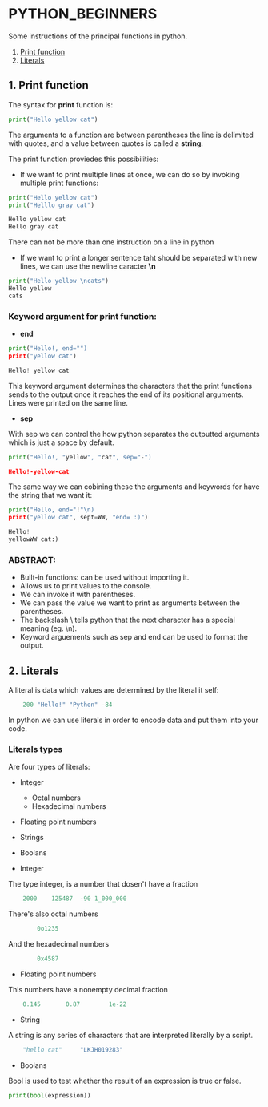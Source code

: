 # PYTHON_BEGINNERS
Some instructions of the principal functions in python.

1. [Print function](#Print-function)
2. [Literals](#Literals)




## 1. Print function 

The syntax for **print** function is:		

```python
print("Hello yellow cat")
```  

The arguments to a function are between parentheses the line is delimited with quotes, and a value between quotes is called a **string**.

The print function proviedes this possibilities:

- If we want to print multiple lines at once, we can do so by invoking multiple print functions:
```python
print("Hello yellow cat")
print("Helllo gray cat")

Hello yellow cat
Hello gray cat 
```
There can not be more than one instruction on a line in python 

- If we want to print a longer sentence taht should be separated with new lines, we can use the newline caracter **\n**
```python
print("Hello yellow \ncats")
Hello yellow 
cats 
```
###  Keyword argument for print function:

- **end** 
```python	
print("Hello!, end="")
print("yellow cat")

Hello! yellow cat 
```
This keyword argument determines the characters that the print functions sends to the output once it reaches the end of its positional arguments. Lines were printed
on the same line. 

- **sep** 

With sep we can control the how python separates the outputted arguments which is just a space by default. 
```python
print("Hello!, "yellow", "cat", sep="-")

Hello!-yellow-cat 
```
The same way we can cobining these the arguments and keywords for have the string that we want it:
```python
print("Hello, end="!"\n)
print("yellow cat", sept=WW, "end= :)")

Hello! 
yellowWW cat:) 
```
### ABSTRACT:
- Built-in functions: can be used without importing it.
- Allows us to print values to the console.
- We can invoke it with parentheses. 
- We can pass the value we want to print as arguments between the parentheses. 
- The backslash \ tells python that the next character has a special meaning (eg. \n).
- Keyword arguements such as sep and end can be used to format the output.

## 2. Literals

A literal is data which values are determined by the literal it self:

```python
	200 "Hello!" "Python" -84
```

In python we can use literals in order to encode data and put them into your code. 

### Literals types

Are four types of literals:

- Integer
	- Octal numbers
	- Hexadecimal numbers
- Floating point numbers
- Strings
- Boolans 

- Integer 

The type integer, is a number that dosen't have a fraction

```python
	2000	125487	-90	1_000_000
```
There's also octal numbers

```python
 		0o1235
``` 
And the hexadecimal numbers 

```python 
		0x4587
```
- Floating point numbers 

This numbers have a nonempty decimal fraction 

```python 
	0.145		0.87		1e-22
```
- String

 A string is any series of characters that are interpreted literally by a script. 

```python
	"hello cat"  	"LKJH019283" 						
```
- Boolans

Bool is used to test whether the result of an expression is true or false.

```python
print(bool(expression))
```

